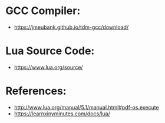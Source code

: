 # GCC Compiler:

- https://jmeubank.github.io/tdm-gcc/download/

# Lua Source Code:

- https://www.lua.org/source/

# References:

- http://www.lua.org/manual/5.1/manual.html#pdf-os.execute
- https://learnxinyminutes.com/docs/lua/
